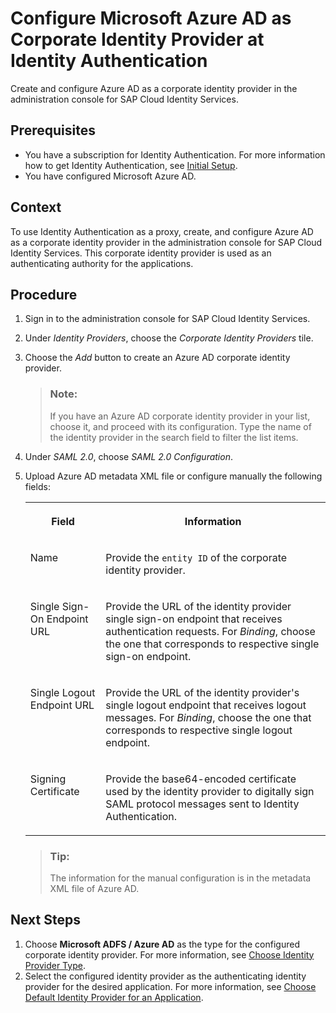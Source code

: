<!-- loio434a207df6ff4a12923b8f9c5dcff041 -->

# Configure Microsoft Azure AD as Corporate Identity Provider at Identity Authentication

Create and configure Azure AD as a corporate identity provider in the administration console for SAP Cloud Identity Services.



## Prerequisites

-   You have a subscription for Identity Authentication. For more information how to get Identity Authentication, see [Initial Setup](../initial-setup-31af7da.md).
-   You have configured Microsoft Azure AD.



## Context

To use Identity Authentication as a proxy, create, and configure Azure AD as a corporate identity provider in the administration console for SAP Cloud Identity Services. This corporate identity provider is used as an authenticating authority for the applications.



<a name="loio434a207df6ff4a12923b8f9c5dcff041__steps_rc4_rjf_tx"/>

## Procedure

1.  Sign in to the administration console for SAP Cloud Identity Services.

2.  Under *Identity Providers*, choose the *Corporate Identity Providers* tile.

3.  Choose the *Add* button to create an Azure AD corporate identity provider.

    > ### Note:  
    > If you have an Azure AD corporate identity provider in your list, choose it, and proceed with its configuration. Type the name of the identity provider in the search field to filter the list items.

4.  Under *SAML 2.0*, choose *SAML 2.0 Configuration*.

5.  Upload Azure AD metadata XML file or configure manually the following fields:


    <table>
    <tr>
    <th valign="top">

    Field
    
    </th>
    <th valign="top">

    Information
    
    </th>
    </tr>
    <tr>
    <td valign="top">
    
    Name
    
    </td>
    <td valign="top">
    
    Provide the `entity ID` of the corporate identity provider.
    
    </td>
    </tr>
    <tr>
    <td valign="top">
    
    Single Sign-On Endpoint URL
    
    </td>
    <td valign="top">
    
    Provide the URL of the identity provider single sign-on endpoint that receives authentication requests. For *Binding*, choose the one that corresponds to respective single sign-on endpoint.
    
    </td>
    </tr>
    <tr>
    <td valign="top">
    
    Single Logout Endpoint URL
    
    </td>
    <td valign="top">
    
    Provide the URL of the identity provider's single logout endpoint that receives logout messages. For *Binding*, choose the one that corresponds to respective single logout endpoint.
    
    </td>
    </tr>
    <tr>
    <td valign="top">
    
    Signing Certificate
    
    </td>
    <td valign="top">
    
    Provide the base64-encoded certificate used by the identity provider to digitally sign SAML protocol messages sent to Identity Authentication.
    
    </td>
    </tr>
    </table>
    
    > ### Tip:  
    > The information for the manual configuration is in the metadata XML file of Azure AD.




## Next Steps

1.  Choose **Microsoft ADFS / Azure AD** as the type for the configured corporate identity provider. For more information, see [Choose Identity Provider Type](../Operation-Guide/choose-identity-provider-type-0838379.md).
2.  Select the configured identity provider as the authenticating identity provider for the desired application. For more information, see [Choose Default Identity Provider for an Application](../Operation-Guide/choose-default-identity-provider-for-an-application-e9d8274.md).

